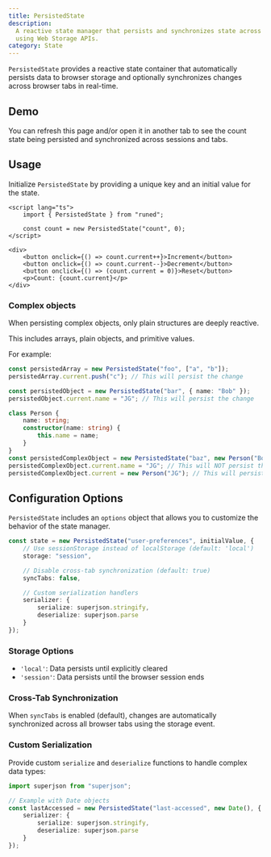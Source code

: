 ```yaml
---
title: PersistedState
description:
  A reactive state manager that persists and synchronizes state across browser sessions and tabs
  using Web Storage APIs.
category: State
---
```


<script>
import Demo from '$lib/components/demos/persisted-state.svelte';
import { Callout } from '@svecodocs/kit'
</script>

`PersistedState` provides a reactive state container that automatically persists data to browser
storage and optionally synchronizes changes across browser tabs in real-time.

## Demo

<Demo />
<Callout>
	You can refresh this page and/or open it in another tab to see the count state being persisted
	and synchronized across sessions and tabs.
</Callout>

## Usage

Initialize `PersistedState` by providing a unique key and an initial value for the state.

```svelte
<script lang="ts">
	import { PersistedState } from "runed";

	const count = new PersistedState("count", 0);
</script>

<div>
	<button onclick={() => count.current++}>Increment</button>
	<button onclick={() => count.current--}>Decrement</button>
	<button onclick={() => (count.current = 0)}>Reset</button>
	<p>Count: {count.current}</p>
</div>
```

### Complex objects

When persisting complex objects, only plain structures are deeply reactive.

This includes arrays, plain objects, and primitive values.

For example:

```ts
const persistedArray = new PersistedState("foo", ["a", "b"]);
persistedArray.current.push("c"); // This will persist the change

const persistedObject = new PersistedState("bar", { name: "Bob" });
persistedObject.current.name = "JG"; // This will persist the change

class Person {
	name: string;
	constructor(name: string) {
		this.name = name;
	}
}
const persistedComplexObject = new PersistedState("baz", new Person("Bob"));
persistedComplexObject.current.name = "JG"; // This will NOT persist the change
persistedComplexObject.current = new Person("JG"); // This will persist the change
```

## Configuration Options

`PersistedState` includes an `options` object that allows you to customize the behavior of the state
manager.

```ts
const state = new PersistedState("user-preferences", initialValue, {
	// Use sessionStorage instead of localStorage (default: 'local')
	storage: "session",

	// Disable cross-tab synchronization (default: true)
	syncTabs: false,

	// Custom serialization handlers
	serializer: {
		serialize: superjson.stringify,
		deserialize: superjson.parse
	}
});
```

### Storage Options

- `'local'`: Data persists until explicitly cleared
- `'session'`: Data persists until the browser session ends

### Cross-Tab Synchronization

When `syncTabs` is enabled (default), changes are automatically synchronized across all browser tabs
using the storage event.

### Custom Serialization

Provide custom `serialize` and `deserialize` functions to handle complex data types:

```ts
import superjson from "superjson";

// Example with Date objects
const lastAccessed = new PersistedState("last-accessed", new Date(), {
	serializer: {
		serialize: superjson.stringify,
		deserialize: superjson.parse
	}
});
```
